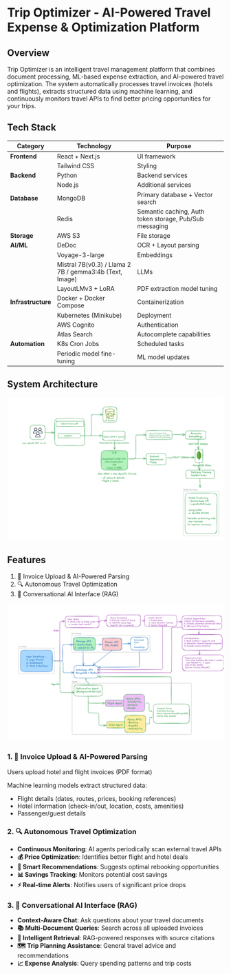 # Trip Optimizer - AI-Powered Travel Expense & Optimization Platform

## Overview

Trip Optimizer is an intelligent travel management platform that combines document processing, ML-based expense extraction, and AI-powered travel optimization. The system automatically processes travel invoices (hotels and flights), extracts structured data using machine learning, and continuously monitors travel APIs to find better pricing opportunities for your trips.

## Tech Stack

| Category | Technology | Purpose |
|----------|------------|---------|
| **Frontend** | React + Next.js | UI framework |
| | Tailwind CSS | Styling |
| **Backend** | Python | Backend services |
| | Node.js | Additional services |
| **Database** | MongoDB | Primary database + Vector search |
| | Redis | Semantic caching, Auth token storage, Pub/Sub messaging |
| **Storage** | AWS S3 | File storage |
| **AI/ML** | DeDoc | OCR + Layout parsing |
| | Voyage-3-large | Embeddings |
| | Mistral 7B(v0.3) / Llama 2 7B / gemma3:4b (Text, Image) | LLMs |
| | LayoutLMv3 + LoRA | PDF extraction model tuning |
| **Infrastructure** | Docker + Docker Compose | Containerization |
| | Kubernetes (Minikube) | Deployment |
| | AWS Cognito | Authentication |
| | Atlas Search | Autocomplete capabilities |
| **Automation** | K8s Cron Jobs | Scheduled tasks |
| | Periodic model fine-tuning | ML model updates |

## System Architecture

![System Architecture](assets/architecture.png)

## Features

1. 📄 Invoice Upload & AI-Powered Parsing
2. 🔍 Autonomous Travel Optimization
3. 💬 Conversational AI Interface (RAG)

![Feature Overview](assets/feature-diagram.png)

### 1. 📄 Invoice Upload & AI-Powered Parsing
Users upload hotel and flight invoices (PDF format)

Machine learning models extract structured data:
- Flight details (dates, routes, prices, booking references)
- Hotel information (check-in/out, location, costs, amenities)
- Passenger/guest details

### 2. 🔍 Autonomous Travel Optimization
- **Continuous Monitoring**: AI agents periodically scan external travel APIs
- **💰 Price Optimization**: Identifies better flight and hotel deals
- **🎯 Smart Recommendations**: Suggests optimal rebooking opportunities
- **📊 Savings Tracking**: Monitors potential cost savings
- **⚡ Real-time Alerts**: Notifies users of significant price drops

### 3. 💬 Conversational AI Interface (RAG)
- **Context-Aware Chat**: Ask questions about your travel documents
- **📚 Multi-Document Queries**: Search across all uploaded invoices
- **🧠 Intelligent Retrieval**: RAG-powered responses with source citations
- **🗺️ Trip Planning Assistance**: General travel advice and recommendations
- **📈 Expense Analysis**: Query spending patterns and trip costs
